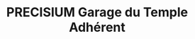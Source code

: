 ---
title: "PRECISIUM Garage du Temple Adhérent"
url: /vendome/precisium-garage-du-temple-adherent/
shop: Autowerkstatt
---